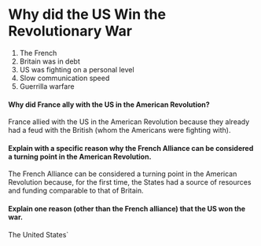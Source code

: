 # Why did the US Win the Revolutionary War
1. The French
2. Britain was in debt
3. US was fighting on a personal level
4. Slow communication speed
5. Guerrilla warfare

#### Why did France ally with the US in the American Revolution?
France allied with the US in the American Revolution because they already had a feud with the British (whom the Americans were fighting with). 

#### Explain with a specific reason why the French Alliance can be considered a turning point in the American Revolution.
The French Alliance can be considered a turning point in the American Revolution because, for the first time, the States had a source of resources and funding comparable to that of Britain.

#### Explain one reason (other than the French alliance) that the US won the war.
The United States`
